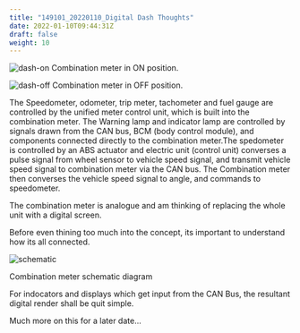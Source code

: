 ```yaml
---
title: "149101_20220110_Digital Dash Thoughts"
date: 2022-01-10T09:44:31Z
draft: false
weight: 10
---
```


![dash-on](/images/combination_meter_on.jpg)
Combination meter in ON position.

![dash-off](/images/combination_meter_off.jpg)
Combination meter in OFF position.

The Speedometer, odometer, trip meter, tachometer and fuel gauge are controlled by the unified meter control unit,
which is built into the combination meter. The Warning lamp and indicator lamp are controlled by signals drawn from the CAN bus,
BCM (body control module), and components connected directly to the combination meter.The spedometer is controlled by an ABS actuator and electric 
unit (control unit) converses a pulse signal from wheel sensor to vehicle speed signal, and transmit vehicle speed signal to combination meter via the CAN bus. 
The Combination meter then converses the vehicle speed signal to angle, and commands to speedometer.

The combination meter is analogue and am thinking of replacing the whole unit with a digital screen.

Before even thining too much into the concept, its important to understand how its all connected.

![schematic](/images/combination_meter_schematic.png)

Combination meter schematic diagram

For indocators and displays which get input from the CAN Bus, the resultant digital render shall be quit simple.

Much more on this for a later date...
